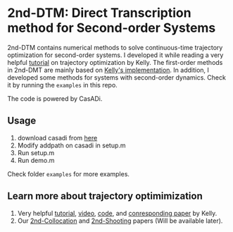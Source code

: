 # 2nd-DTM: Direct Transcription method for Second-order Systems
2nd-DTM contains numerical methods to solve continuous-time trajectory optimization for second-order systems. I developed it while reading a very helpful [tutorial](https://www.matthewpeterkelly.com/tutorials/trajectoryOptimization/index.html) on trajectory optimization by Kelly. The first-order methods in 2nd-DMT are mainly based on [Kelly's implementation](https://github.com/MatthewPeterKelly/OptimTraj). In addition, I developed some methods for systems with second-order dynamics. Check it by running the `examples` in this repo.

The code is powered by CasADi.


## Usage
1. download casadi from [here](https://web.casadi.org/get/)
2. Modify addpath on casadi in setup.m
3. Run setup.m
4. Run demo.m

Check folder `examples` for more examples.

## Learn more about trajectory optimimization
1. Very helpful [tutorial](https://www.matthewpeterkelly.com/tutorials/trajectoryOptimization/cartPoleCollocation.svg), [video](https://www.youtube.com/watch?v=wlkRYMVUZTs&feature=youtu.be), [code](https://github.com/MatthewPeterKelly/OptimTraj), and [conresponding paper](https://epubs.siam.org/doi/10.1137/16M1062569) by Kelly.
2. Our [2nd-Collocation]() and [2nd-Shooting]() papers (Will be available later).
   

